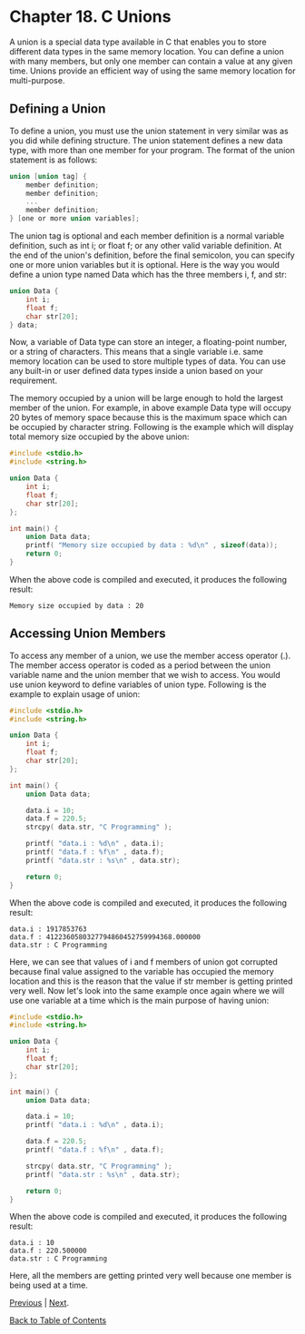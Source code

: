 # Chapter 18. C Unions

A union is a special data type available in C that enables you to store different data types in the same memory location. You can define a union with many members, but only one member can contain a value at any given time. Unions provide an efficient way of using the same memory location for multi-purpose.

## Defining a Union

To define a union, you must use the union statement in very similar was as you did while defining structure. The union statement defines a new data type, with more than one member for your program. The format of the union statement is as follows:

```c
union [union tag] {
    member definition;
    member definition;
    ...
    member definition;
} [one or more union variables];
```

The union tag is optional and each member definition is a normal variable definition, such as int i; or float f; or any other valid variable definition. At the end of the union's definition, before the final semicolon, you can specify one or more union variables but it is optional. Here is the way you would define a union type named Data which has the three members i, f, and str:

```c
union Data {
    int i;
    float f;
    char str[20];
} data;
```

Now, a variable of Data type can store an integer, a floating-point number, or a string of characters. This means that a single variable i.e. same memory location can be used to store multiple types of data. You can use any built-in or user defined data types inside a union based on your requirement.

The memory occupied by a union will be large enough to hold the largest member of the union. For example, in above example Data type will occupy 20 bytes of memory space because this is the maximum space which can be occupied by character string. Following is the example which will display total memory size occupied by the above union:

```c
#include <stdio.h>
#include <string.h>

union Data {
    int i;
    float f;
    char str[20];
};

int main() {
    union Data data;
    printf( "Memory size occupied by data : %d\n" , sizeof(data));
    return 0;
}
```

When the above code is compiled and executed, it produces the following result:

```console
Memory size occupied by data : 20
```

## Accessing Union Members

To access any member of a union, we use the member access operator (.). The member access operator is coded as a period between the union variable name and the union member that we wish to access. You would use union keyword to define variables of union type. Following is the example to explain usage of union:

```c
#include <stdio.h>
#include <string.h>

union Data {
    int i;
    float f;
    char str[20];
};

int main() {
    union Data data;

    data.i = 10;
    data.f = 220.5;
    strcpy( data.str, "C Programming" );

    printf( "data.i : %d\n" , data.i);
    printf( "data.f : %f\n" , data.f);
    printf( "data.str : %s\n" , data.str);

    return 0;
}
```

When the above code is compiled and executed, it produces the following result:

```console
data.i : 1917853763
data.f : 4122360580327794860452759994368.000000
data.str : C Programming
```

Here, we can see that values of i and f members of union got corrupted because final value assigned to the variable has occupied the memory location and this is the reason that the value if str member is getting printed very well. Now let's look into the same example once again where we will use one variable at a time which is the main purpose of having union:

```c
#include <stdio.h>
#include <string.h>

union Data {
    int i;
    float f;
    char str[20];
};

int main() {
    union Data data;

    data.i = 10;
    printf( "data.i : %d\n" , data.i);

    data.f = 220.5;
    printf( "data.f : %f\n" , data.f);

    strcpy( data.str, "C Programming" );
    printf( "data.str : %s\n" , data.str);

    return 0;
}
```

When the above code is compiled and executed, it produces the following result:

```console
data.i : 10
data.f : 220.500000
data.str : C Programming
```

Here, all the members are getting printed very well because one member is being used at a time.

[Previous](/Chapter17._C_Structures/README.md "Chapter 17. C Structures") | [Next](/Chapter19._Bit_Fields/README.md "Chapter 19. Bit Fields").

[Back to Table of Contents](../README.md "Table of Contents")
